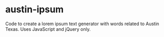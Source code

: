 austin-ipsum
==============

Code to create a lorem ipsum text generator with words related to Austin Texas. Uses JavaScript and jQuery only.
